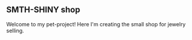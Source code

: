 ## SMTH-SHINY shop

Welcome to my pet-project! Here I'm creating the small shop for jewelry selling.
